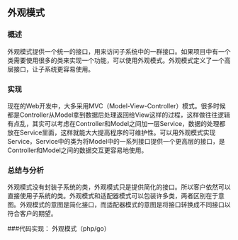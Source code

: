 ## 外观模式

### 概述
外观模式提供一个统一的接口，用来访问子系统中的一群接口。如果项目中有一个类需要使用很多的类来实现一个功能，可以使用外观模式。外观模式定义了一个高层接口，让子系统更容易使用。

### 实现
现在的Web开发中，大多采用MVC（Model-View-Controller）模式。很多时候都是Controller从Model拿到数据后处理返回给View这样的过程，这样做往往逻辑有点乱，其实可以考虑在Controller和Model之间加一层Service，数据的处理都放在Service里面，这样就能大大提高程序的可维护性。可以用外观模式实现Service，Service中的类为将Model中的一系列接口提供一个更高层的接口，是Controller和Model之间的数据交互更容易地使用。

### 总结与分析
外观模式没有封装子系统的类，外观模式只是提供简化的接口。所以客户依然可以直接使用子系统的类。外观模式和适配器模式可以包装许多类，两者区别在于意图。外观模式的意图是简化接口，而适配器模式的意图是将接口转换成不同接口以符合客户的期望。

###代码实现：
外观模式（php/go）